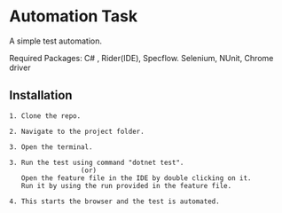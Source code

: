 
# Automation Task

A simple test automation.

Required Packages:
C# ,
Rider(IDE),
Specflow.
Selenium,
NUnit,
Chrome driver





## Installation

    1. Clone the repo.

    2. Navigate to the project folder.

    3. Open the terminal.
    
    3. Run the test using command "dotnet test".
                      (or)
       Open the feature file in the IDE by double clicking on it.
       Run it by using the run provided in the feature file.

    4. This starts the browser and the test is automated.
    
